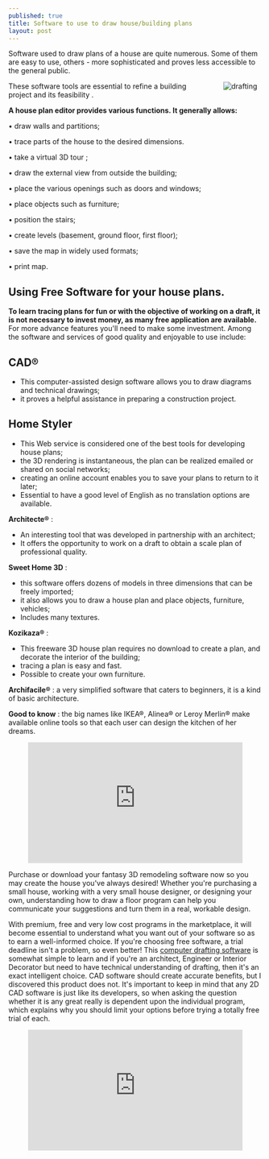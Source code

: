 ```yaml
---
published: true
title: Software to use to draw house/building plans 
layout: post
---
```

Software used to draw plans of a house are quite numerous. Some of them are easy to use, others - more sophisticated and proves less accessible to the general public.

<img src="http://i.imgur.com/8Sn27RJ.jpg" alt="drafting" style="margin:0px 10px; width:auto; height:auto; max-height:300px; max-width:35%" align="right">These software tools are essential to refine a building project and its feasibility .

<strong>A house plan editor provides various functions. It generally allows:</strong>

•	draw walls and partitions;

•	trace parts of the house to the desired dimensions.

•	take a virtual 3D tour ;

•	draw the external view from outside the building;

•	place the various openings such as doors and windows;

•	place objects such as furniture;

•	position the stairs;

•	create levels (basement, ground floor, first floor);

•	save the map in widely used formats;

•	print map.


<h2>Using Free Software for your house plans.</h2>
<strong>To learn tracing plans for fun or with the objective of working on a draft, it is not necessary to invest money, as many free application are available. </strong>
For more advance features you'll need to make some investment. Among the software and services of good quality and enjoyable to use include:

<h2>CAD®</h2>
<ul>
 	<li>This computer-assisted design software allows you to draw diagrams and technical drawings;</li>
<li>it proves a helpful assistance in preparing a construction project.</li>
</ul>
<h2>Home Styler</h2>
<ul>
 	<li>This Web service is considered one of the best tools for developing house plans;</li>
 	<li>the 3D rendering is instantaneous, the plan can be realized emailed or shared on social networks;</li>
 	<li>creating an online account enables you to save your plans to return to it later;</li>
 	<li>Essential to have a good level of English as no translation options are available.</li>
</ul>
<strong>Architecte®</strong>  :
<ul>
 	<li>An interesting tool that was developed in partnership with an architect;</li>
 	<li>It offers the opportunity to work on a draft to obtain a scale plan of professional quality.</li>
</ul>

<strong>Sweet Home 3D</strong>  :
<ul>
 	<li>this software offers dozens of models in three dimensions that can be freely imported;</li>
 	<li>it also allows you to draw a house plan and place objects, furniture, vehicles;</li>
 	<li>Includes many textures.</li>
</ul>

<strong>Kozikaza®</strong>  :
<ul>
 	<li>This freeware 3D house plan requires no download to create a plan, and decorate the interior of the building;</li>
 	<li>tracing a plan is easy and fast.</li>
 	<li>Possible to create your own furniture.</li>
</ul>

 <strong>Archifacile®</strong>  : a very simplified software that caters to beginners, it is a kind of basic architecture.

<strong>Good to know</strong>  : the big names like IKEA®, Alinea® or Leroy Merlin® make available online tools so that each user can design the kitchen of her dreams.

<iframe src="https://www.youtube.com/embed/TWCVa6PVrQw" allowfullscreen="true" style="margin:0px auto; display: block;" height="240" frameborder="0" width="426"></iframe>
<p>Purchase or download your fantasy 3D remodeling software now so you may create the house you've always desired! Whether you're purchasing a small house, working with a very small house designer, or designing your own, understanding how to draw a floor program can help you communicate your suggestions and turn them in a real, workable design.</p>

<p>With premium, free and very low cost programs in the marketplace, it will become essential to understand what you want out of your software so as to earn a well-informed choice. If you're choosing free software, a trial deadline isn't a problem, so even better! This <a href="http://www.aacc.edu/engineering/cad/cad.cfm" MidP4>computer drafting software</a> is somewhat simple to learn and if you're an architect, Engineer or Interior Decorator but need to have technical understanding of drafting, then it's an exact intelligent choice.  CAD software should create accurate benefits, but I discovered this product does not.  It's important to keep in mind that any 2D CAD software is just like its developers, so when asking the question whether it is any great really is dependent upon the individual program, which explains why you should limit your options before trying a totally free trial of each.</p> 

<iframe src="https://www.youtube.com/embed/FFDHScQFscw" allowfullscreen="true" style="margin:0px auto; display: block;" height="240" frameborder="0" width="426"></iframe>